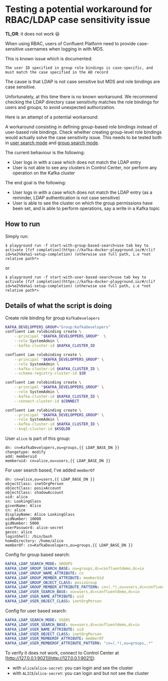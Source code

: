 # Testing a potential workaround for RBAC/LDAP case sensitivity issue

**TL;DR**: it does not work 😃

When using RBAC, users of Confluent Platform need to provide case-sensitive usernames when logging in with MDS.

This is known issue which is documented:

```
The user ID specified in group role bindings is case-specific, and must match the case specified in the AD record
```

The cause is that LDAP is not case sensitive but MDS and role bindings are case sensitive.

Unfortunately, at this time there is no known workaround.
We recommend checking the LDAP directory case sensitivity matches the role bindings for users and groups, to avoid unexpected authorization.

Here is an attempt of a potential workaround:

A workaround consisting in defining group-based role bindings instead of user-based role bindings.
Check whether creating group-level role bindings would actually solve the case sensitivity issue. This needs to be tested both in [user search mode](https://docs.confluent.io/platform/current/security/ldap-authorizer/configuration.html#sample-configuration-for-user-based-search) and [group search mode](https://docs.confluent.io/platform/current/security/ldap-authorizer/configuration.html#sample-configuration-for-group-based-search).


The current behaviour is the following:

* User logs in with a case which does not match the LDAP entry
* User is not able to see any clusters in Control Center, nor perform any operation on the Kafka cluster

The end goal is the following:

* User logs in with a case which does not match the LDAP entry (as a reminder, LDAP authentication is not case sensitive)
* User is able to see the cluster on which the group permissions have been set, and is able to perform operations, say a write in a Kafka topic


## How to run

Simply run:

```
$ playground run -f start-with-group-based-search<use tab key to activate [fzf completion](https://kafka-docker-playground.io/#/cli?id=%e2%9a%a1-setup-completion) (otherwise use full path, i.e *not relative path*>
```

or

```
$ playground run -f start-with-user-based-search<use tab key to activate [fzf completion](https://kafka-docker-playground.io/#/cli?id=%e2%9a%a1-setup-completion) (otherwise use full path, i.e *not relative path*>
```

## Details of what the script is doing

Create role binding for group `KafkaDevelopers`

```bash
KAFKA_DEVELOPPERS_GROUP="Group:KafkaDevelopers"
confluent iam rolebinding create \
    --principal "$KAFKA_DEVELOPPERS_GROUP"  \
    --role SystemAdmin \
    --kafka-cluster-id $KAFKA_CLUSTER_ID

confluent iam rolebinding create \
    --principal "$KAFKA_DEVELOPPERS_GROUP" \
    --role SystemAdmin \
    --kafka-cluster-id $KAFKA_CLUSTER_ID \
    --schema-registry-cluster-id $SR

confluent iam rolebinding create \
    --principal "$KAFKA_DEVELOPPERS_GROUP" \
    --role SystemAdmin \
    --kafka-cluster-id $KAFKA_CLUSTER_ID \
    --connect-cluster-id $CONNECT

confluent iam rolebinding create \
    --principal "$KAFKA_DEVELOPPERS_GROUP" \
    --role SystemAdmin \
    --kafka-cluster-id $KAFKA_CLUSTER_ID \
    --ksql-cluster-id $KSQLDB
```

User `alice` is part of this group:

```
dn: cn=KafkaDevelopers,ou=groups,{{ LDAP_BASE_DN }}
changetype: modify
add: memberuid
memberuid: cn=alice,ou=users,{{ LDAP_BASE_DN }}
```

For user search based, I've added `memberOf`

```
dn: cn=alice,ou=users,{{ LDAP_BASE_DN }}
objectClass: inetOrgPerson
objectClass: posixAccount
objectClass: shadowAccount
uid: alice
sn: LookingGlass
givenName: Alice
cn: alice
displayName: Alice LookingGlass
uidNumber: 10000
gidNumber: 5000
userPassword: alice-secret
gecos: alice
loginShell: /bin/bash
homeDirectory: /home/alice
memberOf: cn=KafkaDevelopers,ou=groups,{{ LDAP_BASE_DN }}
```

Config for group based search:

```yml
KAFKA_LDAP_SEARCH_MODE: GROUPS
KAFKA_LDAP_GROUP_SEARCH_BASE: ou=groups,dc=confluentdemo,dc=io
KAFKA_LDAP_GROUP_NAME_ATTRIBUTE: cn
KAFKA_LDAP_GROUP_MEMBER_ATTRIBUTE: memberUid
KAFKA_LDAP_GROUP_OBJECT_CLASS: posixGroup
KAFKA_LDAP_GROUP_MEMBER_ATTRIBUTE_PATTERN: cn=(.*),ou=users,dc=confluentdemo,dc=io
KAFKA_LDAP_USER_SEARCH_BASE: ou=users,dc=confluentdemo,dc=io
KAFKA_LDAP_USER_NAME_ATTRIBUTE: uid
KAFKA_LDAP_USER_OBJECT_CLASS: inetOrgPerson
```

Config for user based search:

```yml
KAFKA_LDAP_SEARCH_MODE: USERS
KAFKA_LDAP_USER_SEARCH_BASE: ou=users,dc=confluentdemo,dc=io
KAFKA_LDAP_USER_NAME_ATTRIBUTE: uid
KAFKA_LDAP_USER_OBJECT_CLASS: inetOrgPerson
KAFKA_LDAP_USER_MEMBEROF_ATTRIBUTE: memberOf
KAFKA_LDAP_USER_MEMBEROF_ATTRIBUTE_PATTERN: "cn=(.*),ou=groups,.*"
```

To verify it does not work, connect to Control Center at [http://127.0.0.1:9021](http://127.0.0.1:9021]):

* with `alice`/`alice-secret`: you can login and see the cluster
* with `ALICE`/`alice-secret`: you can login and but not see the cluster
